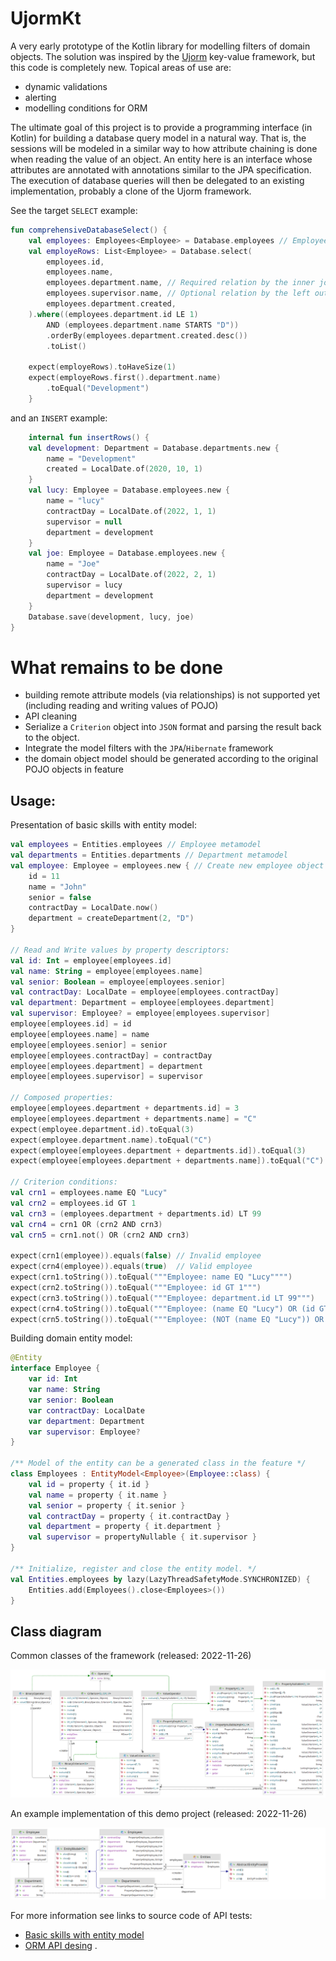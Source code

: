 # UjormKt

A very early prototype of the Kotlin library for modelling filters of domain objects.
The solution was inspired by the [Ujorm](https://pponec.github.io/ujorm/www/index.html) key-value framework, but this code is completely new.
Topical areas of use are:

- dynamic validations
- alerting
- modelling conditions for ORM

The ultimate goal of this project is to provide a programming interface (in Kotlin) 
for building a database query model in a natural way. 
That is, the sessions will be modeled in a similar way to how attribute chaining is done when reading the value of an object. 
An entity here is an interface whose attributes are annotated with annotations similar to the JPA specification.
The execution of database queries will then be delegated to an existing implementation, probably a clone of the Ujorm framework.

See the target `SELECT` example:

```kotlin
fun comprehensiveDatabaseSelect() {
    val employees: Employees<Employee> = Database.employees // Employee metamodel
    val employeRows: List<Employee> = Database.select(
        employees.id,
        employees.name,
        employees.department.name, // Required relation by the inner join!
        employees.supervisor.name, // Optional relation by the left outer join!
        employees.department.created,
    ).where((employees.department.id LE 1) 
        AND (employees.department.name STARTS "D"))
        .orderBy(employees.department.created.desc())
        .toList()

    expect(employeRows).toHaveSize(1)
    expect(employeRows.first().department.name)
        .toEqual("Development")
    }
```

and an `INSERT` example:

```kotlin
    internal fun insertRows() {
    val development: Department = Database.departments.new {
        name = "Development"
        created = LocalDate.of(2020, 10, 1)
    }
    val lucy: Employee = Database.employees.new {
        name = "lucy"
        contractDay = LocalDate.of(2022, 1, 1)
        supervisor = null
        department = development
    }
    val joe: Employee = Database.employees.new {
        name = "Joe"
        contractDay = LocalDate.of(2022, 2, 1)
        supervisor = lucy
        department = development
    }
    Database.save(development, lucy, joe)
}
```

# What remains to be done

- building remote attribute models (via relationships) is not supported yet (including reading and writing values of POJO)
- API cleaning
- Serialize a `Criterion` object into `JSON` format and parsing the result back to the object.
- Integrate the model filters with the `JPA`/`Hibernate` framework
- the domain object model should be generated according to the original POJO objects in feature

## Usage:

Presentation of basic skills with entity model:

```kotlin
val employees = Entities.employees // Employee metamodel
val departments = Entities.departments // Department metamodel
val employee: Employee = employees.new { // Create new employee object
    id = 11
    name = "John"
    senior = false
    contractDay = LocalDate.now()
    department = createDepartment(2, "D")
}

// Read and Write values by property descriptors:
val id: Int = employee[employees.id]
val name: String = employee[employees.name]
val senior: Boolean = employee[employees.senior]
val contractDay: LocalDate = employee[employees.contractDay]
val department: Department = employee[employees.department]
val supervisor: Employee? = employee[employees.supervisor]
employee[employees.id] = id
employee[employees.name] = name
employee[employees.senior] = senior
employee[employees.contractDay] = contractDay
employee[employees.department] = department
employee[employees.supervisor] = supervisor

// Composed properties:
employee[employees.department + departments.id] = 3
employee[employees.department + departments.name] = "C"
expect(employee.department.id).toEqual(3)
expect(employee.department.name).toEqual("C")
expect(employee[employees.department + departments.id]).toEqual(3)
expect(employee[employees.department + departments.name]).toEqual("C")

// Criterion conditions:
val crn1 = employees.name EQ "Lucy"
val crn2 = employees.id GT 1
val crn3 = (employees.department + departments.id) LT 99
val crn4 = crn1 OR (crn2 AND crn3)
val crn5 = crn1.not() OR (crn2 AND crn3)

expect(crn1(employee)).equals(false) // Invalid employee
expect(crn4(employee)).equals(true)  // Valid employee
expect(crn1.toString()).toEqual("""Employee: name EQ "Lucy"""")
expect(crn2.toString()).toEqual("""Employee: id GT 1""")
expect(crn3.toString()).toEqual("""Employee: department.id LT 99""")
expect(crn4.toString()).toEqual("""Employee: (name EQ "Lucy") OR (id GT 1) AND (department.id LT 99)""")
expect(crn5.toString()).toEqual("""Employee: (NOT (name EQ "Lucy")) OR (id GT 1) AND (department.id LT 99)""")
```

Building domain entity model:

```kotlin
@Entity
interface Employee {
    var id: Int
    var name: String
    var senior: Boolean
    var contractDay: LocalDate
    var department: Department
    var supervisor: Employee?
}

/** Model of the entity can be a generated class in the feature */
class Employees : EntityModel<Employee>(Employee::class) {
    val id = property { it.id }
    val name = property { it.name }
    val senior = property { it.senior }
    val contractDay = property { it.contractDay }
    val department = property { it.department }
    val supervisor = propertyNullable { it.supervisor }
}

/** Initialize, register and close the entity model. */
val Entities.employees by lazy(LazyThreadSafetyMode.SYNCHRONIZED) {
    Entities.add(Employees().close<Employees>())
}
```

## Class diagram

Common classes of the framework (released: 2022-11-26)

![Class diagram](docs/Ujorm.png)

An example implementation of this demo project (released: 2022-11-26)

![Class diagram](docs/Demo.png)

For more information see links to source code of API tests:

* [Basic skills with entity model](https://github.com/pponec/ujormKt/blob/main/src/test/java/org/ujorm/kotlin/core/CoreTest.kt)
* [ORM API desing](https://github.com/pponec/ujormKt/blob/main/src/test/java/org/ujorm/kotlin/orm/OrmTest.kt) .